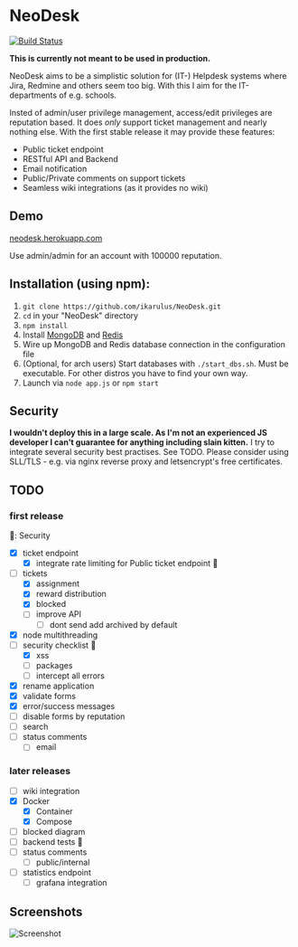 # NeoDesk

[![Build Status](https://travis-ci.org/ikarulus/NeoDesk.svg?branch=master)](https://travis-ci.org/ikarulus/NeoDesk)

**This is currently not meant to be used in production.**

NeoDesk aims to be a simplistic solution for (IT-) Helpdesk systems where Jira, Redmine and others seem too big. With this I aim for the IT-departments of e.g. schools.

Insted of admin/user privilege management, access/edit privileges are reputation based. It does *only* support ticket management and nearly nothing else.
With the first stable release it may provide these features:

* Public ticket endpoint
* RESTful API and Backend
* Email notification
* Public/Private comments on support tickets
* Seamless wiki integrations (as it provides no wiki)

## Demo
[neodesk.herokuapp.com](https://neodesk.herokuapp.com)

Use admin/admin for an account with 100000 reputation.

## Installation (using npm):
1. `git clone https://github.com/ikarulus/NeoDesk.git`
2. `cd` in your "NeoDesk" directory
3. `npm install`
4. Install [MongoDB](https://docs.mongodb.com/manual/installation/) and [Redis](https://redis.io/topics/quickstart)
5. Wire up MongoDB and Redis database connection in the configuration file
6. (Optional, for arch users) Start databases with `./start_dbs.sh`. Must be executable. For other distros you have to find your own way.
7. Launch via `node app.js` or `npm start`

## Security
**I wouldn't deploy this in a large scale. As I'm not an experienced JS developer I can't guarantee for anything including slain kitten.**
I try to integrate several security best practises. See TODO. Please consider using SLL/TLS - e.g. via nginx reverse proxy and letsencrypt's free certificates.

## TODO
### first release
:key:: Security
- [x] ticket endpoint
    - [x] integrate rate limiting for Public ticket endpoint :key:
- [ ] tickets
    - [x] assignment
    - [x] reward distribution
    - [x] blocked
    - [ ] improve API
        - [ ] dont send add archived by default
- [x] node multithreading
- [ ] security checklist :key:
    - [x] xss
    - [ ] packages
    - [ ] intercept all errors
- [x] rename application
- [x] validate forms
- [x] error/success messages
- [ ] disable forms by reputation
- [ ] search
- [ ] status comments
    - [ ] email

### later releases
- [ ] wiki integration
- [x] Docker
    - [x] Container
    - [x] Compose
- [ ] blocked diagram
- [ ] backend tests :key:
- [ ] status comments
    - [ ] public/internal
- [ ] statistics endpoint
    - [ ] grafana integration

## Screenshots
![Screenshot](https://user-images.githubusercontent.com/20602537/38381227-6dae4584-3906-11e8-92e6-c8740a6319cd.png)